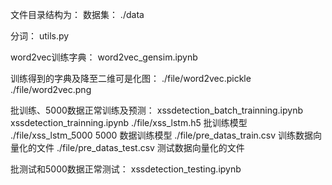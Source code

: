 文件目录结构为：
数据集：
./data 

分词：
utils.py

word2vec训练字典：
word2vec_gensim.ipynb

训练得到的字典及降至二维可是化图：
./file/word2vec.pickle
./file/word2vec.png	

批训练、5000数据正常训练及预测：
xssdetection_batch_trainning.ipynb
xssdetection_trainning.ipynb
./file/xss_lstm.h5	批训练模型
./file/xss_lstm_5000 5000	数据训练模型
./file/pre_datas_train.csv	训练数据向量化的文件
./file/pre_datas_test.csv	测试数据向量化的文件

批测试和5000数据正常测试：
xssdetection_testing.ipynb
